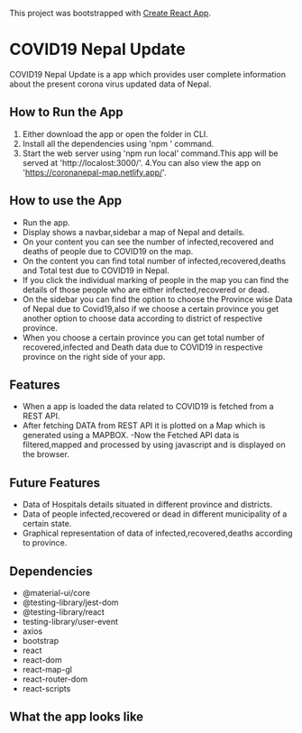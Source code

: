 This project was bootstrapped with [Create React App](https://github.com/facebook/create-react-app).
# COVID19 Nepal Update
COVID19 Nepal Update is a app which provides user complete information about the present corona virus updated data of Nepal.

## How to Run the App
1. Either download the app or open the folder in CLI.
2. Install all the dependencies using 'npm ' command.
3. Start the web server using 'npm run local' command.This app will be served at 'http://localost:3000/'.
4.You can also view the app on 'https://coronanepal-map.netlify.app/'.

## How to use the App
- Run the app.
- Display shows a navbar,sidebar a map of Nepal and details.
- On your content you can see the number of infected,recovered and deaths of people due to COVID19 on the map.
- On the content you can find total number of infected,recovered,deaths and Total test due to COVID19 in Nepal.
- If you click the individual marking of people in the map you can find the details of those people who are either          infected,recovered or dead.
- On the sidebar you can find the option to choose the Province wise Data of Nepal due to Covid19,also if we choose a certain province you get another option to choose data according to district of respective province.
- When you choose a certain province you can get total number of recovered,infected and Death data due to COVID19 in respective province on the right side of your app.

## Features
- When a app is loaded the data related to COVID19 is fetched from a REST API.
- After fetching DATA from REST API it is plotted on a Map which is generated using a MAPBOX.
-Now the Fetched API data is filtered,mapped and processed by using javascript and is displayed on the browser.
## Future Features
- Data of Hospitals details situated in different province and districts.
- Data of people infected,recovered or dead in different municipality of a certain state.
- Graphical representation of data of infected,recovered,deaths according to province.
## Dependencies
- @material-ui/core
- @testing-library/jest-dom
- @testing-library/react
- testing-library/user-event
- axios
- bootstrap
- react
- react-dom
- react-map-gl
- react-router-dom
- react-scripts

## What the app looks like






